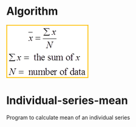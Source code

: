 # Algorithm

![](https://github.com/arvindkumar0003/Individual-series-mean/blob/a59a9a626780da05d7d94d7c7a29df73b6978872/images.png)
# Individual-series-mean
Program to calculate mean of an individual series
